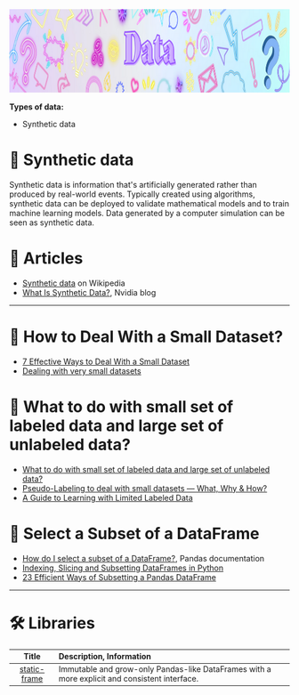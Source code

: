 <img src="https://raw.githubusercontent.com/ElizaLo/Data-Science/master/img/Data.png" width="1050" height="150"/>

**Types of data:**

- Synthetic data

# 🔹 Synthetic data

Synthetic data is information that's artificially generated rather than produced by real-world events. Typically created using algorithms, synthetic data can be deployed to validate mathematical models and to train machine learning models. Data generated by a computer simulation can be seen as synthetic data.

# :newspaper: Articles

- [Synthetic data](https://en.wikipedia.org/wiki/Synthetic_data) on Wikipedia
- [What Is Synthetic Data?](https://blogs.nvidia.com/blog/2021/06/08/what-is-synthetic-data/), Nvidia blog

---

# 💠 How to Deal With a Small Dataset?

- [7 Effective Ways to Deal With a Small Dataset](https://hackernoon.com/7-effective-ways-to-deal-with-a-small-dataset-2gyl407s)
- [Dealing with very small datasets](https://www.kaggle.com/rafjaa/dealing-with-very-small-datasets)

#  💠 What to do with small set of labeled data and large set of unlabeled data?

- [What to do with small set of labeled data and large set of unlabeled data?](https://www.reddit.com/r/MachineLearning/comments/4o2o45/what_to_do_with_small_set_of_labeled_data_and/)
- [Pseudo-Labeling to deal with small datasets — What, Why & How?](https://towardsdatascience.com/pseudo-labeling-to-deal-with-small-datasets-what-why-how-fd6f903213af)
- [A Guide to Learning with Limited Labeled Data](https://blog.fastforwardlabs.com/2019/04/02/a-guide-to-learning-with-limited-labeled-data.html)

# 💠 Select a Subset of a DataFrame

- [How do I select a subset of a DataFrame?](https://pandas.pydata.org/pandas-docs/version/1.0.2/getting_started/intro_tutorials/03_subset_data.html), Pandas documentation
- [Indexing, Slicing and Subsetting DataFrames in Python](https://datacarpentry.org/python-ecology-lesson/03-index-slice-subset/)
- [23 Efficient Ways of Subsetting a Pandas DataFrame](https://towardsdatascience.com/23-efficient-ways-of-subsetting-a-pandas-dataframe-6264b8000a77)

---

# 🛠️ Libraries

| Title | Description, Information |
| :---:         |          :--- |
|[static-frame](https://github.com/InvestmentSystems/static-frame)|Immutable and grow-only Pandas-like DataFrames with a more explicit and consistent interface.|
